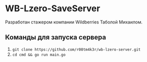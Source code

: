 # WB-Lzero-SaveServer
Разработан стажером компании Wildberries Таболой Михаилом.

## Команды для запуска сервера
1. `git clone https://github.com/r00tm4k3r/wb-lzero-server.git` 
2. `cd cmd && go run main.go`
